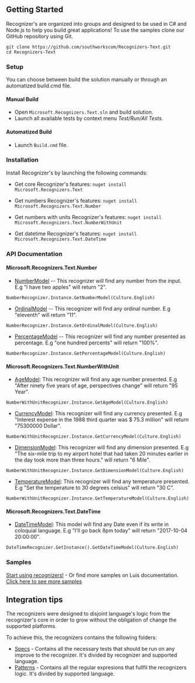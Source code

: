 ## Getting Started

Recognizer's are organized into groups and designed to be used in C# and Node.js to help you build great applications! To use the samples clone our GitHub repository using Git.

    git clone https://github.com/southworkscom/Recognizers-Text.git
    cd Recognizers-Text
	
### Setup

You can choose between build the solution manually or through an automatized build.cmd file.

#### Manual Build
* Open `Microsoft.Recognizers.Text.sln` and build solution.
* Launch all available tests by context menu _Test/Run/All Tests_.

#### Automatized Build
* Launch `Build.cmd` file.

### Installation

Install Recognizer's by launching the following commands:

* Get core Recognizer's features:
`nuget install Microsoft.Recognizers.Text`

* Get numbers Recognizer's features:
`nuget install Microsoft.Recognizers.Text.Number`

* Get numbers with units Recognizer's features:
`nuget install Microsoft.Recognizers.Text.NumberWithUnit`

* Get datetime Recognizer's features:
`nuget install Microsoft.Recognizers.Text.DateTime`

### API Documentation

#### Microsoft.Recognizers.Text.Number

* [NumberModel](/Microsoft.Recognizers.Text.Number/Models/NumberModel.cs) -- This recognizer will find any number from the input. E.g "I have two apples" will return "2".

`NumberRecognizer.Instance.GetNumberModel(Culture.English)`

* [OrdinalModel](/Microsoft.Recognizers.Text.Number/Models/OrdinalModel.cs) -- This recognizer will find any ordinal number. E.g "eleventh" will return "11".

`NumberRecognizer.Instance.GetOrdinalModel(Culture.English)`

* [PercentageModel](/Microsoft.Recognizers.Text.Number/Models/PercentModel.cs) -- This recognizer will find any number presented as percentage. E.g "one hundred percents" will return "100%".

`NumberRecognizer.Instance.GetPercentageModel(Culture.English)`

#### Microsoft.Recognizers.Text.NumberWithUnit

* [AgeModel](/Microsoft.Recognizers.Text.NumberWithUnit/Models/AgeModel.cs): This recognizer will find any age number presented. E.g "After ninety five years of age, perspectives change" will return "95 Year".

`NumberWithUnitRecognizer.Instance.GetAgeModel(Culture.English)`

* [CurrencyModel](/Microsoft.Recognizers.Text.NumberWithUnit/Models/CurrencyModel.cs): This recognizer will find any currency presented. E.g "Interest expense in the 1988 third quarter was $ 75.3 million" will return "75300000 Dollar".

`NumberWithUnitRecognizer.Instance.GetCurrencyModel(Culture.English)`

* [DimensionModel](/Microsoft.Recognizers.Text.NumberWithUnit/Models/DimensionModel.cs): This recognizer will find any dimension presented. E.g "The six-mile trip to my airport hotel that had taken 20 minutes earlier in the day took more than three hours." will return "6 Mile".

`NumberWithUnitRecognizer.Instance.GetDimensionModel(Culture.English)`

* [TemperatureModel](/Microsoft.Recognizers.Text.NumberWithUnit/Models/TemperatureModel.cs): This recognizer will find any temperature presented. E.g "Set the temperature to 30 degrees celsius" will return "30 C".

`NumberWithUnitRecognizer.Instance.GetTemperatureModel(Culture.English)`

#### Microsoft.Recognizers.Text.DateTime

* [DateTimeModel](/Microsoft.Recognizers.Text.DateTime/Models/DateTimeModel.cs): This model will find any Date even if its write in coloquial language. E.g "I'll go back 8pm today" will return "2017-10-04 20:00:00".

`DateTimeRecognizer.GetInstance().GetDateTimeModel(Culture.English)`

### Samples

[Start using recognizers!](/Samples) - Or find more samples on Luis documentation. [Click here to see more samples](https://docs.microsoft.com/en-us/azure/cognitive-services/luis/pre-builtentities)

## Integration tips

The recognizers were designed to disjoint language's logic from the recognizer's core in order to grow without the obligation of change the supported platforms. 

To achieve this, the recognizers contains the following folders:

* [Specs](..\Specs) - Contains all the necessary tests that should be run on any improve to the recognizer. It's divided by recognizer and supported language.
* [Patterns](..\Patterns)  - Contains all the regular expresions that fullfil the recognizers logic. It's divided by supported language.